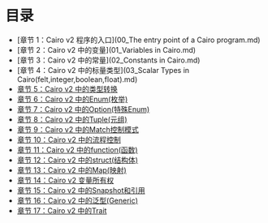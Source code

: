 # 目录

* [章节 1：Cairo v2 程序的入口](00_The entry point of a Cairo program.md)
* [章节 2：Cairo v2 中的变量](01_Variables in Cairo.md)
* [章节 3：Cairo v2 中的常量](02_Constants in Cairo.md)
* [章节 4：Cairo v2 中的标量类型](03_Scalar Types in Cairo(felt,integer,boolean,float).md)
* [章节 5：Cairo v2 中的类型转换](04_Cairo1.0中的类型转换.md)
* [章节 6：Cairo v2 中的Enum(枚举)](05_Cairo1.0中的Enum(枚举).md)
* [章节 7：Cairo v2 中的Option(特殊Enum)](06_Cairo1.0中的Option(特殊Enum).md)
* [章节 8：Cairo v2 中的Tuple(元组)](07_Cairo1.0中的Tuple(元组).md)
* [章节 9：Cairo v2 中的Match控制模式](08_Cairo1.0中的Match控制模式.md)
* [章节 10：Cairo v2 中的流程控制](09_Cairo1.0中的流程控制.md)
* [章节 11：Cairo v2 中的function(函数)](10_Cairo1.0中的function(函数).md)
* [章节 12：Cairo v2 中的struct(结构体)](11_Cairo1.0中的struct(结构体).md)
* [章节 13：Cairo v2 中的Map(映射)](13_Cairo1.0中的Map(映射).md)
* [章节 14：Cairo v2 变量所有权](14_Cairo1.0变量所有权.md)
* [章节 15：Cairo v2 中的Snapshot和引用](15_Cairo1.0中的Snapshot和引用.md)
* [章节 16：Cairo v2 中的泛型(Generic)](16_Cairo1.0中的泛型(Generic).md)
* [章节 17：Cairo v2 中的Trait](17_Cairo1.0中的Trait.md)